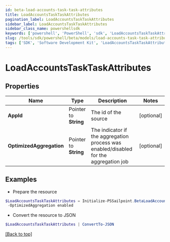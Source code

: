 ```yaml
---
id: beta-load-accounts-task-task-attributes
title: LoadAccountsTaskTaskAttributes
pagination_label: LoadAccountsTaskTaskAttributes
sidebar_label: LoadAccountsTaskTaskAttributes
sidebar_class_name: powershellsdk
keywords: ['powershell', 'PowerShell', 'sdk', 'LoadAccountsTaskTaskAttributes'] 
slug: /tools/sdk/powershell/beta/models/load-accounts-task-task-attributes
tags: ['SDK', 'Software Development Kit', 'LoadAccountsTaskTaskAttributes']
---
```



# LoadAccountsTaskTaskAttributes

## Properties

Name | Type | Description | Notes
------------ | ------------- | ------------- | -------------
**AppId** |  Pointer to **String** | The id of the source | [optional] 
**OptimizedAggregation** |  Pointer to **String** | The indicator if the aggregation process was enabled/disabled for the aggregation job | [optional] 

## Examples

- Prepare the resource
```powershell
$LoadAccountsTaskTaskAttributes = Initialize-PSSailpoint.BetaLoadAccountsTaskTaskAttributes  -AppId c31386cb18bb403cbb6df4c86294ff82 `
 -OptimizedAggregation enabled
```

- Convert the resource to JSON
```powershell
$LoadAccountsTaskTaskAttributes | ConvertTo-JSON
```


[[Back to top]](#) 


